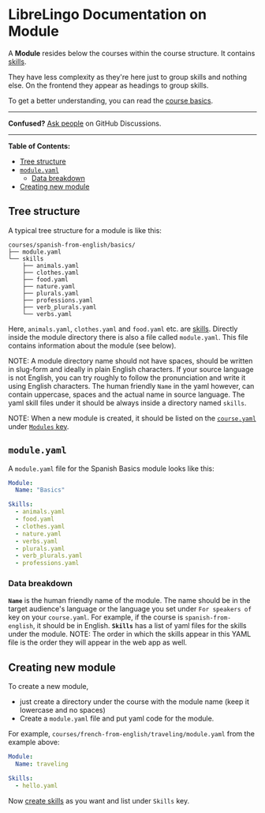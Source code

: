 # LibreLingo Documentation on Module

A **Module** resides below the courses within the course structure. It contains [skills](skill.md).

They have less complexity as they're here just to group skills and nothing else. On the frontend they appear as headings to group skills.

To get a better understanding, you can read the [course basics](README.md#basics).

---

**Confused?**
[Ask people](https://github.com/LibreLingo/LibreLingo/discussions) on GitHub Discussions.

---

**Table of Contents:**
- [Tree structure](#tree-structure)
- [`module.yaml`](#yaml)
  - [Data breakdown](#data-breakdown)
- [Creating new module](#creating-new)

## Tree structure

A typical tree structure for a module is like this:

```
courses/spanish-from-english/basics/
├── module.yaml
└── skills
    ├── animals.yaml
    ├── clothes.yaml
    ├── food.yaml
    ├── nature.yaml
    ├── plurals.yaml
    ├── professions.yaml
    ├── verb_plurals.yaml
    └── verbs.yaml
```

Here, `animals.yaml`, `clothes.yaml` and `food.yaml` etc. are [skills](skill.md). Directly inside the module directory there is also a file called `module.yaml`. This file contains information about the module (see below).

NOTE: A module directory name should not have spaces, should be written in slug-form and ideally in plain English characters. If your source language is not English, you can try roughly to follow the pronunciation and write it using English characters. The human friendly `Name` in the yaml however, can contain uppercase, spaces and the actual name in source language. The yaml skill files under it should be always inside a directory named `skills`.

NOTE: When a new module is created, it should be listed on the [`course.yaml`](course.md#yaml) under [`Modules` key](course.md#data-breakdown).

<a id="yaml"></a>
## `module.yaml`

A `module.yaml` file for the Spanish Basics module looks like this:

```yaml
Module:
  Name: "Basics"

Skills:
  - animals.yaml
  - food.yaml
  - clothes.yaml
  - nature.yaml
  - verbs.yaml
  - plurals.yaml
  - verb_plurals.yaml
  - professions.yaml
```

### Data breakdown

**`Name`** is the human friendly name of the module. The name should be in the target audience's language or the language you set under `For speakers of` key on your `course.yaml`. For example, if the course is `spanish-from-english`, it should be in English.
**`Skills`** has a list of yaml files for the skills under the module. NOTE: The order in which the skills appear in this YAML file is the order they will appear in the web app as well.

<a id="creating-new"></a>
## Creating new module

To create a new module,

- just create a directory under the course with the module name (keep it lowercase and no spaces)
- Create a `module.yaml` file and put yaml code for the module.


For example, `courses/french-from-english/traveling/module.yaml` from the example above:

```yaml
Module:
  Name: traveling

Skills:
  - hello.yaml
```

Now [create skills](skill.md#creating-new) as you want and list under `Skills` key.

